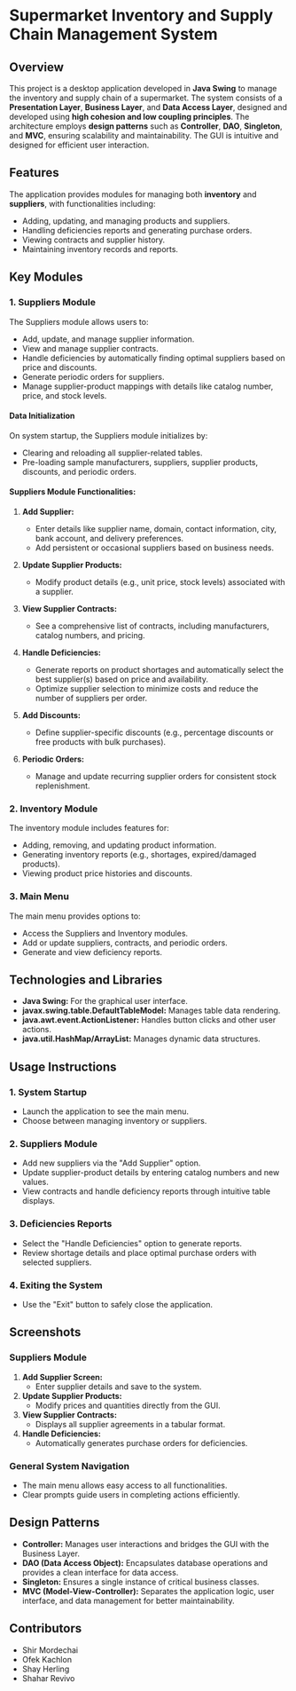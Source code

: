 # Supermarket Inventory and Supply Chain Management System

## Overview
This project is a desktop application developed in **Java Swing** to manage the inventory and supply chain of a supermarket. The system consists of a **Presentation Layer**, **Business Layer**, and **Data Access Layer**, designed and developed using **high cohesion and low coupling principles**. The architecture employs **design patterns** such as **Controller**, **DAO**, **Singleton**, and **MVC**, ensuring scalability and maintainability. The GUI is intuitive and designed for efficient user interaction.

## Features
The application provides modules for managing both **inventory** and **suppliers**, with functionalities including:
- Adding, updating, and managing products and suppliers.
- Handling deficiencies reports and generating purchase orders.
- Viewing contracts and supplier history.
- Maintaining inventory records and reports.

## Key Modules

### 1. **Suppliers Module**
The Suppliers module allows users to:
- Add, update, and manage supplier information.
- View and manage supplier contracts.
- Handle deficiencies by automatically finding optimal suppliers based on price and discounts.
- Generate periodic orders for suppliers.
- Manage supplier-product mappings with details like catalog number, price, and stock levels.

#### Data Initialization
On system startup, the Suppliers module initializes by:
- Clearing and reloading all supplier-related tables.
- Pre-loading sample manufacturers, suppliers, supplier products, discounts, and periodic orders.

#### Suppliers Module Functionalities:
1. **Add Supplier:**
   - Enter details like supplier name, domain, contact information, city, bank account, and delivery preferences.
   - Add persistent or occasional suppliers based on business needs.

2. **Update Supplier Products:**
   - Modify product details (e.g., unit price, stock levels) associated with a supplier.

3. **View Supplier Contracts:**
   - See a comprehensive list of contracts, including manufacturers, catalog numbers, and pricing.

4. **Handle Deficiencies:**
   - Generate reports on product shortages and automatically select the best supplier(s) based on price and availability.
   - Optimize supplier selection to minimize costs and reduce the number of suppliers per order.

5. **Add Discounts:**
   - Define supplier-specific discounts (e.g., percentage discounts or free products with bulk purchases).

6. **Periodic Orders:**
   - Manage and update recurring supplier orders for consistent stock replenishment.

### 2. **Inventory Module**
The inventory module includes features for:
- Adding, removing, and updating product information.
- Generating inventory reports (e.g., shortages, expired/damaged products).
- Viewing product price histories and discounts.

### 3. **Main Menu**
The main menu provides options to:
- Access the Suppliers and Inventory modules.
- Add or update suppliers, contracts, and periodic orders.
- Generate and view deficiency reports.

## Technologies and Libraries
- **Java Swing:** For the graphical user interface.
- **javax.swing.table.DefaultTableModel:** Manages table data rendering.
- **java.awt.event.ActionListener:** Handles button clicks and other user actions.
- **java.util.HashMap/ArrayList:** Manages dynamic data structures.

## Usage Instructions
### 1. **System Startup**
- Launch the application to see the main menu.
- Choose between managing inventory or suppliers.

### 2. **Suppliers Module**
- Add new suppliers via the "Add Supplier" option.
- Update supplier-product details by entering catalog numbers and new values.
- View contracts and handle deficiency reports through intuitive table displays.

### 3. **Deficiencies Reports**
- Select the "Handle Deficiencies" option to generate reports.
- Review shortage details and place optimal purchase orders with selected suppliers.

### 4. **Exiting the System**
- Use the "Exit" button to safely close the application.

## Screenshots
### Suppliers Module
1. **Add Supplier Screen:**
   - Enter supplier details and save to the system.
2. **Update Supplier Products:**
   - Modify prices and quantities directly from the GUI.
3. **View Supplier Contracts:**
   - Displays all supplier agreements in a tabular format.
4. **Handle Deficiencies:**
   - Automatically generates purchase orders for deficiencies.

### General System Navigation
- The main menu allows easy access to all functionalities.
- Clear prompts guide users in completing actions efficiently.

## Design Patterns
- **Controller:** Manages user interactions and bridges the GUI with the Business Layer.
- **DAO (Data Access Object):** Encapsulates database operations and provides a clean interface for data access.
- **Singleton:** Ensures a single instance of critical business classes.
- **MVC (Model-View-Controller):** Separates the application logic, user interface, and data management for better maintainability.

## Contributors
- Shir Mordechai
- Ofek Kachlon
- Shay Herling
- Shahar Revivo
